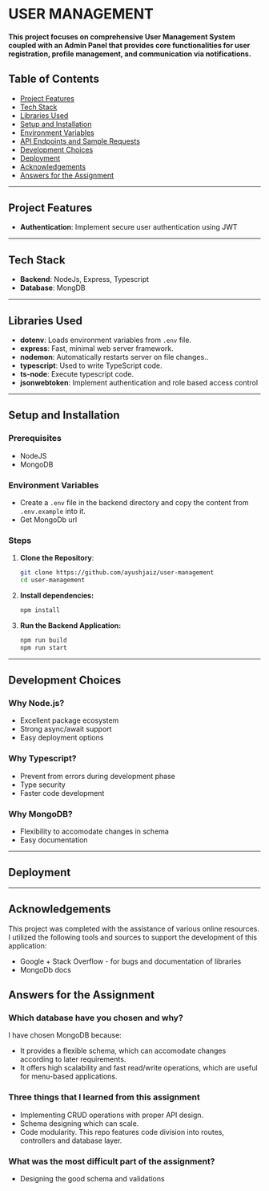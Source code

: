 # USER MANAGEMENT

#### This project focuses on comprehensive User Management System coupled with an Admin Panel that provides core functionalities for user registration, profile management, and communication via notifications.

## Table of Contents

- [Project Features](#project-features)
- [Tech Stack](#tech-stack)
- [Libraries Used](#libraries-used)
- [Setup and Installation](#setup-and-installation)
- [Environment Variables](#environment-variables)
- [API Endpoints and Sample Requests](#api-endpoints-and-sample-requests)
- [Development Choices](#development-choices)
- [Deployment](#deployment)
- [Acknowledgements](#acknowledgements)
- [Answers for the Assignment](#answers-for-the-assignment)

---

## Project Features

- **Authentication**: Implement secure user authentication using JWT

---

## Tech Stack

- **Backend**: NodeJs, Express, Typescript
- **Database**: MongDB

---

## Libraries Used

- **dotenv**: Loads environment variables from `.env` file.
- **express**: Fast, minimal web server framework.
- **nodemon**: Automatically restarts server on file changes..
- **typescript**: Used to write TypeScript code.
- **ts-node**: Execute typescript code.
- **jsonwebtoken**: Implement authentication and role based access control

---

## Setup and Installation

### Prerequisites

- NodeJS
- MongoDB

### Environment Variables

- Create a `.env` file in the backend directory and copy the content from `.env.example` into it.
- Get MongoDb url

### Steps

1. **Clone the Repository**:
   ```bash
   git clone https://github.com/ayushjaiz/user-management
   cd user-management
   ```
2. **Install dependencies:**
   ```bash
   npm install
   ```
3. **Run the Backend Application:**
   ```bash
   npm run build
   npm run start
   ```

---

## Development Choices

### Why Node.js?

- Excellent package ecosystem
- Strong async/await support
- Easy deployment options

### Why Typescript?

- Prevent from errors during development phase
- Type security
- Faster code development

### Why MongoDB?

- Flexibility to accomodate changes in schema
- Easy documentation

---

## Deployment


---

## Acknowledgements

This project was completed with the assistance of various online resources. I utilized the following tools and sources to support the development of this application:

- Google + Stack Overflow - for bugs and documentation of libraries
- MongoDb docs


## Answers for the Assignment

### Which database have you chosen and why?

I have chosen MongoDB because:

- It provides a flexible schema, which can accomodate changes according to later requirements.
- It offers high scalability and fast read/write operations, which are useful for menu-based applications.

### Three things that I learned from this assignment

- Implementing CRUD operations with proper API design.
- Schema designing which can scale.
- Code modularity. This repo features code division into routes, controllers and database layer.


### What was the most difficult part of the assignment?

- Designing the good schema and validations

